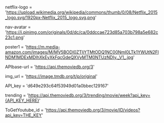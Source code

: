 netflix-logo = 'https://upload.wikimedia.org/wikipedia/commons/thumb/0/08/Netflix_2015_logo.svg/1920px-Netflix_2015_logo.svg.png'

nav-avatar = 'https://i.pinimg.com/originals/0d/dc/ca/0ddccae723d85a703b798a5e682c23c1.png'

poster1 = 'https://m.media-amazon.com/images/M/MV5BODI0ZTljYTMtODQ1NC00NmI0LTk1YWUtN2FlNDM1MDExMDlhXkEyXkFqcGdeQXVyMTM0NTUzNDIy._V1_.jpg'

APIbase-url = 'https://api.themoviedb.org/3'

img_url = 'https://image.tmdb.org/t/p/original'

API_key = 'd649e293c64f53949d01a0bbec129167'

trending = 'https://api.themoviedb.org/3/trending/movie/week?api_key={API_KEY_HERE}'

ToGetYoutube_id = 'https://api.themoviedb.org/3/movie/ID/videos?api_key=THE_KEY'
